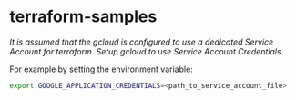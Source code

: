 # terraform-samples

*It is assumed that the gcloud is configured to use a dedicated Service Account for terraform.
Setup gcloud to use Service Account Credentials.*

For example by setting the environment variable:
```bash
export GOOGLE_APPLICATION_CREDENTIALS=<path_to_service_account_file>
```
